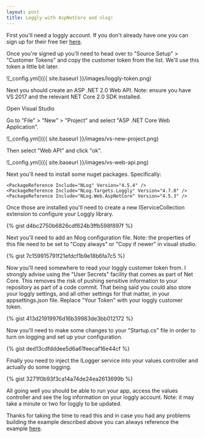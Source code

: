 ```yaml
---
layout: post
title: Loggly with AspNetCore and nlog!
---
```


First you'll need a loggly account. If you don't already have one you can sign up for their free tier [here](https://www.loggly.com/signup/).

Once you're signed up you'll need to head over to "Source Setup" > "Customer Tokens" and copy the customer token from the list. We'll use this token a little bit later.

![_config.yml]({{ site.baseurl }}/images/loggly-token.png)

Next you should create an ASP .NET 2.0 Web API. Note: ensure you have VS 2017 and the relevant NET Core 2.0 SDK installed.

Open Visual Studio

Go to "File" > "New" > "Project" and select "ASP .NET Core Web Application".

![_config.yml]({{ site.baseurl }}/images/vs-new-project.png)

Then select "Web API" and click "ok".

![_config.yml]({{ site.baseurl }}/images/vs-web-api.png)

Next you'll need to install some nuget packages. Specifically:

    <PackageReference Include="NLog" Version="4.5.4" />
    <PackageReference Include="NLog.Targets.Loggly" Version="4.7.0" />
    <PackageReference Include="NLog.Web.AspNetCore" Version="4.5.3" />
	
Once those are installed you'll need to create a new IServiceCollection extension to configure your Loggly library.

{% gist d4bc2750b6826cdf624b3ffb598f897f %}

Next you'll need to add an Nlog configuration file. Note: the properties of this file need to be set to "Copy always" or "Copy if newer" in visual studio.

{% gist 7c159915791f21efdcf1b9e18b6fa7c5 %}

Now you'll need somewhere to read your loggly customer token from. I strongly advise using the "User Secrets" facility that comes as part of Net Core. This removes the risk of pushing sensitive information to your repository as part of a code commit. That being said you could also store your loggly settings, and all other settings for that matter, in your appsettings.json file. Replace "Your Token" with your loggly customer token.

{% gist 413d21919976d16b39983de3bb012172 %}

Now you'll need to make some changes to your "Startup.cs" file in order to turn on logging and set up your configuration.

{% gist ded13cdfdddee5d6a61feecaf16e44cf %}

Finally you need to inject the ILogger service into your values controller and actually do some logging. 

{% gist 3271f0b93f3ca14a74de24ea2613699b %}

All going well you should be able to run your app, access the values controller and see the log information on your loggly account. Note: it may take a minute or two for loggly to be updated.


Thanks for taking the time to read this and in case you had any problems building the example described above you can always reference the example [here](https://github.com/peader/AspNetCoreLogglyNlogTutorial).



